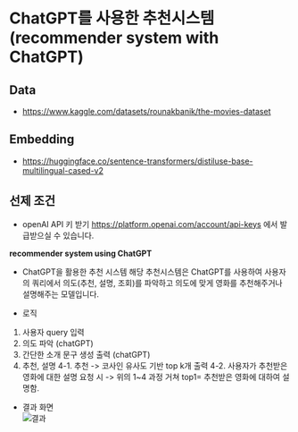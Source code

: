 
# ChatGPT를 사용한 추천시스템 (recommender system with ChatGPT)

##  Data
- https://www.kaggle.com/datasets/rounakbanik/the-movies-dataset
## Embedding
- https://huggingface.co/sentence-transformers/distiluse-base-multilingual-cased-v2

## 선제 조건
- openAI API 키 받기
https://platform.openai.com/account/api-keys 에서 발급받으실 수 있습니다.

**recommender system using ChatGPT**
- ChatGPT을 활용한 추천 시스템
해당 추천시스템은 ChatGPT를 사용하여 사용자의 쿼리에서 의도(추천, 설명, 조회)를 파악하고 의도에 맞게 영화를 추천해주거나 설명해주는 모델입니다.

- 로직  
1. 사용자 query 입력
2. 의도 파악 (chatGPT)
3. 간단한 소개 문구 생성 출력 (chatGPT)
4. 추천, 설명 
4-1. 추천 -> 코사인 유사도 기반 top k개 출력
4-2. 사용자가 추천받은 영화에 대한 설명 요청 시 -> 위의 1~4 과정 거쳐 top1= 추천받은 영화에 대하여 설명함.

- 결과 화면    
![결과](https://github.com/baebae-dev/ChatGPT_recsys/assets/52961872/f32d8e05-a96c-433a-92a6-66cc241c3f18)

